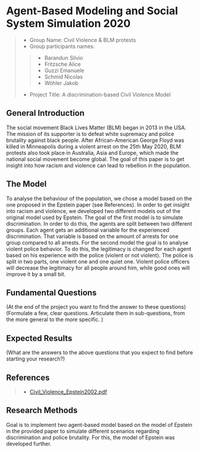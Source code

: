 # Agent-Based Modeling and Social System Simulation 2020

> * Group Name: Civil Violence & BLM protests
> * Group participants names:
> > * Barandun Silvio
> > * Fritzsche Alice
> > * Guzzi Emanuele
> > * Schmid Nicolas
> > * Wöhler Jakob
> * Project Title: A discrimination-based Civil Violence Model

## General Introduction

The social movement Black Lives Matter (BLM) began in 2013 in the USA. The mission of its supporter is to defeat white supremacy and police brutality against black people. After African-American George Floyd was killed in Minneapolis during a violent arrest on the 25th May 2020, BLM protests also took place in Australia, Asia and Europe, which made the national social movement become global.
The goal of this paper is to get insight into how racism and violence can lead to rebellion in the population.

## The Model

To analyse the behaviour of the population, we chose a model based on the one proposed in the Epstein paper (see References). In order to get insight into racism and violence, we developed two different models out of the original model used by Epstein.
The goal of the first model is to simulate discrimination. In order to do this, the agents are split between two different groups. Each agent gets an additional variable for the experienced discrimination. That variable is based on the amount of arrests for one group compared to all arrests.
For the second model the goal is to analyse violent police behavior. To do this, the legitimacy is changed for each agent based on his experience with the police (violent or not violent). The police is split in two parts, one violent one and one quiet one. Violent police officers will decrease the legitimacy for all people around him, while good ones will improve it by a small bit.

## Fundamental Questions

(At the end of the project you want to find the answer to these questions) (Formulate a few, clear questions. Articulate them in sub-questions, from the more general to the more specific. )

## Expected Results

(What are the answers to the above questions that you expect to find before starting your research?)

## References

> * [Civil_Violence_Epstein2002.pdf](https://www.pnas.org/content/99/suppl_3/7243)

## Research Methods

Goal is to implement two agent-based model based on the model of Epstein in the provided paper to simulate different scenarios regarding discrimination and police brutality. For this, the model of Epstein was developed further.
